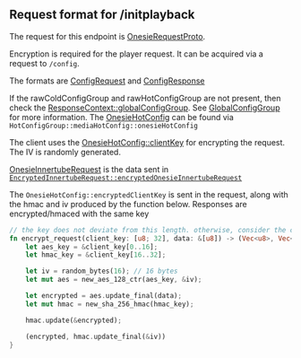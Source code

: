 ## Request format for /initplayback

The request for this endpoint is [OnesieRequestProto](../protos/video_streaming/onesie_request_proto.proto).

Encryption is required for the player request. It can be acquired via a request to `/config`.

The formats are [ConfigRequest](../protos/youtube/api/innertube/config_request.proto) and [ConfigResponse](../protos/youtube/api/innertube/config_response.proto)

If the rawColdConfigGroup and rawHotConfigGroup are not present, then check the [ResponseContext::globalConfigGroup](../protos/youtube/api/innertube/response_context.proto#L21). See [GlobalConfigGroup](../protos/youtube/api/innertube/global_config_group.proto) for more information. The [OnesieHotConfig](../protos/youtube/api/innertube/onesie_hot_config.proto) can be found via `HotConfigGroup::mediaHotConfig::onesieHotConfig`

The client uses the [OnesieHotConfig::clientKey](../protos/youtube/api/innertube/onesie_hot_config.proto#L16) for encrypting the request. The IV is randomly generated.

[OnesieInnertubeRequest](../protos/youtube/api/innertube/onesie_innertube_request.proto) is the data sent in [`EncryptedInnertubeRequest::encryptedOnesieInnertubeRequest`](../protos/youtube/api/innertube/encrypted_innertube_request.proto#L20)


The `OnesieHotConfig::encryptedClientKey` is sent in the request, along with the hmac and iv produced by the function below. Responses are encrypted/hmaced with the same key

```rust
// the key does not deviate from this length. otherwise, consider the config response invalid
fn encrypt_request(client_key: [u8; 32], data: &[u8]) -> (Vec<u8>, Vec<u8>) {
	let aes_key = &client_key[0..16];
	let hmac_key = &client_key[16..32];

	let iv = random_bytes(16); // 16 bytes
	let mut aes = new_aes_128_ctr(aes_key, &iv);

	let encrypted = aes.update_final(data);
	let mut hmac = new_sha_256_hmac(hmac_key);

	hmac.update(&encrypted);

	(encrypted, hmac.update_final(&iv))
}
```
